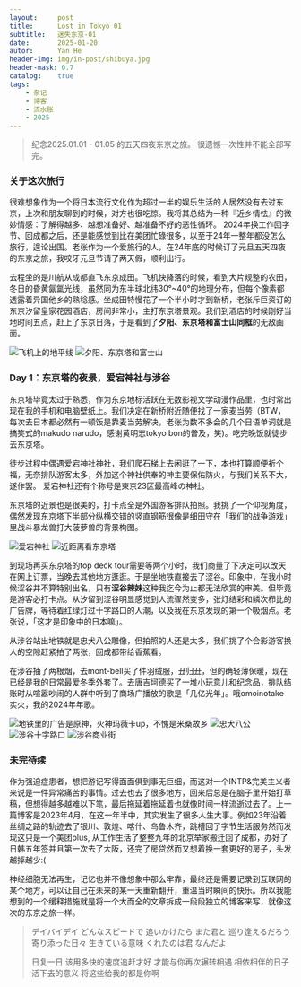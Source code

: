 ```yaml
---
layout:     post
title:      Lost in Tokyo 01
subtitle:   迷失东京-01
date:       2025-01-20
autor:      Yan He
header-img: img/in-post/shibuya.jpg
header-mask: 0.7
catalog:    true
tags:
    - 杂记
    - 博客
    - 流水账
    - 2025
---
```

> 纪念2025.01.01 - 01.05 的五天四夜东京之旅。
> 很遗憾一次性并不能全部写完。

### 关于这次旅行

很难想象作为一个将日本流行文化作为超过一半的娱乐生活的人居然没有去过东京，上次和朋友聊到的时候，对方也很吃惊。我将其总结为一种『近乡情怯』的微妙情感：了解得越多、越想准备好、越准备不好的恶性循环。
2024年换工作回字节、回成都之后，还是能感觉到比在美团忙碌很多，以至于24年一整年都没怎么旅行，遑论出国。老张作为一个爱旅行的人，在24年底的时候订了元旦五天四夜的东京之旅，我咬牙元旦节请了两天假，顺利出行。

去程坐的是川航从成都直飞东京成田。飞机快降落的时候，看到大片规整的农田，冬日的昏黄氤氲光线，虽然同为东半球北纬30°~40°的地理分布，但每个像素都透露着异国他乡的熟稔感。坐成田特慢花了一个半小时才到新桥，老张斥巨资订的东京汐留皇家花园酒店，房间非常小，主打东京塔景观。我们到酒店的时候刚好当地时间五点，赶上了东京日落，于是看到了**夕阳、东京塔和富士山同框**的无敌画面。

![飞机上的地平线](https://yanheluke.oss-cn-beijing.aliyuncs.com/9BA574EC-77CA-4AAB-A154-28DE6E01A07A_1_102_o.jpeg)
![夕阳、东京塔和富士山](https://yanheluke.oss-cn-beijing.aliyuncs.com/D8A14015-2078-460D-8B7E-1F338ECC3791_1_102_o.jpeg)

### Day 1：东京塔的夜景，爱宕神社与涉谷

东京塔毕竟太过于熟悉，作为东京地标活跃在无数影视文学动漫作品里，也时常出现在我的手机和电脑壁纸上。我们决定在新桥附近随便找了一家麦当劳（BTW，每次去日本都必然有一顿饭是靠麦当劳解决，老张为数不多会的几个日语单词就是搞笑式的makudo narudo，感谢黄明志tokyo bon的普及，笑)。吃完晚饭就徒步去东京塔。

徒步过程中偶遇爱宕神社神社，我们爬石梯上去闲逛了一下，本也打算顺便祈个福，无奈排队游客太多，外加这个神社供奉的神主要保佑防火，与我们关系不大，遂作罢。
爱宕神社还有个称号是東京23区最高峰の神社。

东京塔的近景也是很美的，打卡点全是外国游客排队拍照。我挑了一个仰视角度，偶然发现东京塔下半部分纵横交错的竖直钢筋很像是细田守在「我们的战争游戏」里战斗暴龙兽打大菠萝兽的背景构图。

![爱宕神社](https://yanheluke.oss-cn-beijing.aliyuncs.com/C783EE6C-59D6-42C9-B9EB-1626642F974C_1_105_c.jpeg)
![近距离看东京塔](https://yanheluke.oss-cn-beijing.aliyuncs.com/IMG_7254.jpeg)

到现场再买东京塔的top deck tour需要等两个小时，我们商量了下决定可以改天在网上订票，当晚去其他地方逛逛。于是坐地铁直接去了涩谷。印象中，在我小时候涩谷并不算特别出名，只有**涩谷辣妹**这种我迄今为止都无法欣赏的审美。但毕竟是游客必打卡点。从汐留到涩谷明显感觉到人流骤然变多，张灯结彩和鳞次栉比的广告牌，等待着红绿灯过十字路口的人潮，以及我在东京发现的第一个吸烟点。老张说，「这才是印象中的日本嘛」。

从涉谷站出地铁就是忠犬八公雕像，但拍照的人还是太多，我们挑了个合影游客换人的空隙赶紧拍了两张，回成都带给香蕉看。

在涉谷抽了两根烟，去mont-bell买了件羽绒服，丑归丑，但的确轻薄保暖，现在已经是我的日常最爱冬季外套了。去唐吉坷德买了一堆小玩意儿和纪念品，排队结账时从喧嚣吵闹的人群中听到了商场广播放的歌是「几亿光年」。哦omoinotake实火，我的2024年年歌。


![地铁里的广告是原神，火神玛薇卡up，不愧是米桑故乡](https://yanheluke.oss-cn-beijing.aliyuncs.com/B9E37655-03C6-4CD3-AEC6-6F10DBF57200_1_105_c.jpeg)
![忠犬八公](https://yanheluke.oss-cn-beijing.aliyuncs.com/30FA4732-7215-4A7A-A05E-75CEE2DED5BD_1_102_o.jpeg)
![涉谷十字路口](https://yanheluke.oss-cn-beijing.aliyuncs.com/654D764D-BEE9-4F96-8C82-E8C0EE293EE2_1_102_o.jpeg)
![涉谷商业街](https://yanheluke.oss-cn-beijing.aliyuncs.com/5A136B69-C4AB-489B-9EE6-6F341DC5EA81_1_102_o.jpeg)


### 未完待续
作为强迫症患者，想把游记写得面面俱到事无巨细，而这对一个INTP&完美主义者来说是一件异常痛苦的事情。过去也去了很多地方，回来后总是在脑子里开始打草稿，但想得越多越难以下笔，最后拖延着拖延着也就像时间一样流逝过去了。上一篇博客是2023年4月，在这一年半中，其实发生了很多人生大事。例如23年沿着丝绸之路的轨迹去了银川、敦煌、喀什、乌鲁木齐，跳槽回了字节生活服务然而发现这只是一个美团plus, 从工作生活了整整九年的北京举家搬迁回了成都，办好了日韩五年签并且第一次去了大阪，还完了房贷然而又想着换一套更好的房子，头发越掉越少:(

神经细胞无法再生，记忆也并不像想象中那么牢靠，最终还是需要记录到互联网的某个地方，可以让自己在未来的某一天重新翻开，重温当时瞬间的快乐。所以我能想到的一个缓释措施就是将一个大而全的文章拆成一段段独立的博客来写，就像这次的东京之旅一样。

> デイバイデイ
> どんなスピードで 追いかけたら
> また君と 巡り逢えるだろう
> 寄り添った日々 生きている意味
> くれたのは君 なんだよ
> 
> 日复一日
> 该用多快的速度追赶才好
> 才能与你再次辗转相遇
> 相依相伴的日子 活下去的意义
> 将这些给我的都是你啊